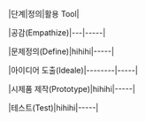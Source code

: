 |단계|정의|활용 Tool|

|공감(Empathize)|---|-----|

|문제정의(Define)|hihihi|-----|

|아이디어 도출(Ideale)|--------|-----|

|시제품 제작(Prototype)|hihihi|-----|

|테스트(Test)|hihihi|-----|
